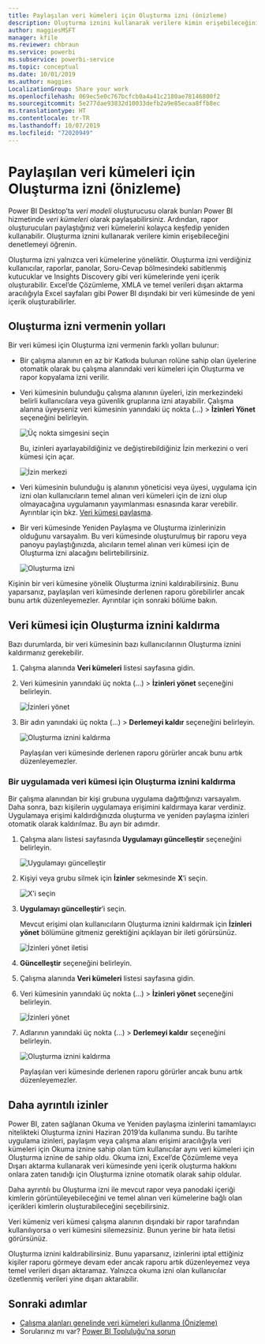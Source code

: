 ```yaml
---
title: Paylaşılan veri kümeleri için Oluşturma izni (önizleme)
description: Oluşturma iznini kullanarak verilere kimin erişebileceğini denetlemeyi öğrenin.
author: maggiesMSFT
manager: kfile
ms.reviewer: chbraun
ms.service: powerbi
ms.subservice: powerbi-service
ms.topic: conceptual
ms.date: 10/01/2019
ms.author: maggies
LocalizationGroup: Share your work
ms.openlocfilehash: 069ec5e0c767bcfcb0a4a41c2180ae78146800f2
ms.sourcegitcommit: 5e277dae93832d10033defb2a9e85ecaa8ffb8ec
ms.translationtype: HT
ms.contentlocale: tr-TR
ms.lasthandoff: 10/07/2019
ms.locfileid: "72020949"
---
```

# <a name="build-permission-for-shared-datasets-preview"></a>Paylaşılan veri kümeleri için Oluşturma izni (önizleme)

Power BI Desktop’ta *veri modeli* oluşturucusu olarak bunları Power BI hizmetinde *veri kümeleri* olarak paylaşabilirsiniz. Ardından, rapor oluşturucuları paylaştığınız veri kümelerini kolayca keşfedip yeniden kullanabilir. Oluşturma iznini kullanarak verilere kimin erişebileceğini denetlemeyi öğrenin.

Oluşturma izni yalnızca veri kümelerine yöneliktir. Oluşturma izni verdiğiniz kullanıcılar, raporlar, panolar, Soru-Cevap bölmesindeki sabitlenmiş kutucuklar ve Insights Discovery gibi veri kümelerinde yeni içerik oluşturabilir. Excel’de Çözümleme, XMLA ve temel verileri dışarı aktarma aracılığıyla Excel sayfaları gibi Power BI dışındaki bir veri kümesinde de yeni içerik oluşturabilirler.

## <a name="ways-to-give-build-permission"></a>Oluşturma izni vermenin yolları

Bir veri kümesi için Oluşturma izni vermenin farklı yolları bulunur:

- Bir çalışma alanının en az bir Katkıda bulunan rolüne sahip olan üyelerine otomatik olarak bu çalışma alanındaki veri kümeleri için Oluşturma ve rapor kopyalama izni verilir.
 
- Veri kümesinin bulunduğu çalışma alanının üyeleri, izin merkezindeki belirli kullanıcılara veya güvenlik gruplarına izni atayabilir. Çalışma alanına üyeyseniz veri kümesinin yanındaki üç nokta (...) > **İzinleri Yönet** seçeneğini belirleyin.

    ![Üç nokta simgesini seçin](media/service-datasets-build-permissions/power-bi-dataset-permissions-new-look.png)

    Bu, izinleri ayarlayabildiğiniz ve değiştirebildiğiniz İzin merkezini o veri kümesi için açar.

    ![İzin merkezi](media/service-datasets-build-permissions/power-bi-dataset-remove-permissions-no-callouts.png)

- Veri kümesinin bulunduğu iş alanının yöneticisi veya üyesi, uygulama için izni olan kullanıcıların temel alınan veri kümeleri için de izni olup olmayacağına uygulamanın yayımlanması esnasında karar verebilir. Ayrıntılar için bkz. [Veri kümesi paylaşma](service-datasets-share.md).

- Bir veri kümesinde Yeniden Paylaşma ve Oluşturma izinlerinizin olduğunu varsayalım. Bu veri kümesinde oluşturulmuş bir raporu veya panoyu paylaştığınızda, alıcıların temel alınan veri kümesi için de Oluşturma izni alacağını belirtebilirsiniz.

    ![Oluşturma izni](media/service-datasets-build-permissions/power-bi-share-report-allow-users.png)

Kişinin bir veri kümesine yönelik Oluşturma iznini kaldırabilirsiniz. Bunu yaparsanız, paylaşılan veri kümesinde derlenen raporu görebilirler ancak bunu artık düzenleyemezler. Ayrıntılar için sonraki bölüme bakın.

## <a name="remove-build-permission-for-a-dataset"></a>Veri kümesi için Oluşturma iznini kaldırma

Bazı durumlarda, bir veri kümesinin bazı kullanıcılarının Oluşturma iznini kaldırmanız gerekebilir. 

1. Çalışma alanında **Veri kümeleri** listesi sayfasına gidin. 
1. Veri kümesinin yanındaki üç nokta (...) > **İzinleri yönet** seçeneğini belirleyin.

    ![İzinleri yönet](media/service-datasets-build-permissions/power-bi-dataset-permissions-new-look.png)

1. Bir adın yanındaki üç nokta (...) > **Derlemeyi kaldır** seçeneğini belirleyin.

    ![Oluşturma iznini kaldırma](media/service-datasets-build-permissions/power-bi-dataset-remove-build-permissions.png)

    Paylaşılan veri kümesinde derlenen raporu görürler ancak bunu artık düzenleyemezler.

### <a name="remove-build-permission-for-a-dataset-in-an-app"></a>Bir uygulamada veri kümesi için Oluşturma iznini kaldırma

Bir çalışma alanından bir kişi grubuna uygulama dağıttığınızı varsayalım. Daha sonra, bazı kişilerin uygulamaya erişimini kaldırmaya karar verdiniz. Uygulamaya erişimi kaldırdığınızda oluşturma ve yeniden paylaşma izinleri otomatik olarak kaldırılmaz. Bu ayrı bir adımdır. 

1. Çalışma alanı listesi sayfasında **Uygulamayı güncelleştir** seçeneğini belirleyin. 

    ![Uygulamayı güncelleştir](media/service-datasets-build-permissions/power-bi-app-update.png)

1. Kişiyi veya grubu silmek için **İzinler** sekmesinde **X**’i seçin. 

    ![X’i seçin](media/service-datasets-build-permissions/power-bi-app-delete-user.png)
1. **Uygulamayı güncelleştir**’i seçin.

    Mevcut erişimi olan kullanıcıların Oluşturma iznini kaldırmak için **İzinleri yönet** bölümüne gitmeniz gerektiğini açıklayan bir ileti görürsünüz. 

    ![İzinleri yönet iletisi](media/service-datasets-build-permissions/power-bi-dataset-app-remove-message.png)

1. **Güncelleştir** seçeneğini belirleyin.

1. Çalışma alanında **Veri kümeleri** listesi sayfasına gidin. 
1. Veri kümesinin yanındaki üç nokta (...) > **İzinleri yönet** seçeneğini belirleyin.

    ![İzinleri yönet](media/service-datasets-build-permissions/power-bi-dataset-permissions-new-look.png)

1. Adlarının yanındaki üç nokta (...) > **Derlemeyi kaldır** seçeneğini belirleyin.

    ![Oluşturma iznini kaldırma](media/service-datasets-build-permissions/power-bi-dataset-remove-build-permissions.png)

    Paylaşılan veri kümesinde derlenen raporu görürler ancak bunu artık düzenleyemezler.

## <a name="more-granular-permissions"></a>Daha ayrıntılı izinler

Power BI, zaten sağlanan Okuma ve Yeniden paylaşma izinlerini tamamlayıcı nitelikteki Oluşturma iznini Haziran 2019’da kullanıma sundu. Bu tarihte uygulama izinleri, paylaşım veya çalışma alanı erişimi aracılığıyla veri kümeleri için Okuma iznine sahip olan tüm kullanıcılar aynı veri kümeleri için Oluşturma iznine de sahip oldu. Okuma izni, Excel’de Çözümleme veya Dışarı aktarma kullanarak veri kümesinde yeni içerik oluşturma hakkını onlara zaten tanıdığı için Oluşturma iznine otomatik olarak sahip oldular.

Daha ayrıntılı bu Oluşturma izni ile mevcut rapor veya panodaki içeriği kimlerin görüntüleyebileceğini ve temel alınan veri kümelerine bağlı olan içerikleri kimlerin oluşturabileceğini seçebilirsiniz.

Veri kümeniz veri kümesi çalışma alanının dışındaki bir rapor tarafından kullanılıyorsa o veri kümesini silemezsiniz. Bunun yerine bir hata iletisi görürsünüz.

Oluşturma iznini kaldırabilirsiniz. Bunu yaparsanız, izinlerini iptal ettiğiniz kişiler raporu görmeye devam eder ancak raporu artık düzenleyemez veya temel verileri dışarı aktaramaz. Yalnızca okuma izni olan kullanıcılar özetlenmiş verileri yine dışarı aktarabilir. 

## <a name="next-steps"></a>Sonraki adımlar

- [Çalışma alanları genelinde veri kümeleri kullanma (Önizleme)](service-datasets-across-workspaces.md)
- Sorularınız mı var? [Power BI Topluluğu'na sorun](http://community.powerbi.com/)
